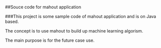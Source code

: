 ##Souce code for mahout application

###This project is some sample code of mahout application and is on Java based. 

The concept is to use mahout to build up machine learning algorism.

The main purpose is for the future case use. 